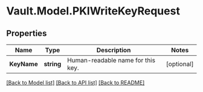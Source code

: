 # Vault.Model.PKIWriteKeyRequest

## Properties

Name | Type | Description | Notes
------------ | ------------- | ------------- | -------------
**KeyName** | **string** | Human-readable name for this key. | [optional] 


[[Back to Model list]](../README.md#documentation-for-models) [[Back to API list]](../README.md#documentation-for-api-endpoints) [[Back to README]](../README.md)

